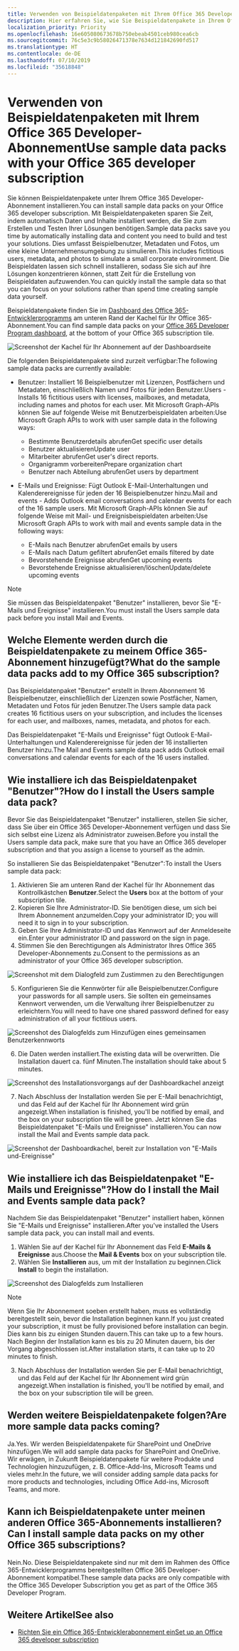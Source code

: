 ```yaml
---
title: Verwenden von Beispieldatenpaketen mit Ihrem Office 365 Developer-Abonnement
description: Hier erfahren Sie, wie Sie Beispieldatenpakete in Ihrem Office 365 Developer-Abonnement für einen schnellen Einstieg in Ihre Sandboxumgebung installieren.
localization_priority: Priority
ms.openlocfilehash: 16e605080673678b750ebeab4501ceb980cea6cb
ms.sourcegitcommit: 76c5e3c9b58026471378e7634d121842690fd517
ms.translationtype: HT
ms.contentlocale: de-DE
ms.lasthandoff: 07/10/2019
ms.locfileid: "35618848"
---
```

# <a name="use-sample-data-packs-with-your-office-365-developer-subscription"></a><span data-ttu-id="0e941-103">Verwenden von Beispieldatenpaketen mit Ihrem Office 365 Developer-Abonnement</span><span class="sxs-lookup"><span data-stu-id="0e941-103">Use sample data packs with your Office 365 developer subscription</span></span>

<span data-ttu-id="0e941-104">Sie können Beispieldatenpakete unter Ihrem Office 365 Developer-Abonnement installieren.</span><span class="sxs-lookup"><span data-stu-id="0e941-104">You can install sample data packs on your Office 365 developer subscription.</span></span> <span data-ttu-id="0e941-105">Mit Beispieldatenpaketen sparen Sie Zeit, indem automatisch Daten und Inhalte installiert werden, die Sie zum Erstellen und Testen Ihrer Lösungen benötigen.</span><span class="sxs-lookup"><span data-stu-id="0e941-105">Sample data packs save you time by automatically installing data and content you need to build and test your solutions.</span></span> <span data-ttu-id="0e941-106">Dies umfasst Beispielbenutzer, Metadaten und Fotos, um eine kleine Unternehmensumgebung zu simulieren.</span><span class="sxs-lookup"><span data-stu-id="0e941-106">This includes fictitious users, metadata, and photos to simulate a small corporate environment.</span></span> <span data-ttu-id="0e941-107">Die Beispieldaten lassen sich schnell installieren, sodass Sie sich auf ihre Lösungen konzentrieren können, statt Zeit für die Erstellung von Beispieldaten aufzuwenden.</span><span class="sxs-lookup"><span data-stu-id="0e941-107">You can quickly install the sample data so that you can focus on your solutions rather than spend time creating sample data yourself.</span></span>

<span data-ttu-id="0e941-108">Beispieldatenpakete finden Sie im [Dashboard des Office 365-Entwicklerprogramms](https://developer.microsoft.com/office/profile) am unteren Rand der Kachel für Ihr Office 365-Abonnement.</span><span class="sxs-lookup"><span data-stu-id="0e941-108">You can find sample data packs on your [Office 365 Developer Program dashboard](https://developer.microsoft.com/office/profile), at the bottom of your Office 365 subscription tile.</span></span>

![Screenshot der Kachel für Ihr Abonnement auf der Dashboardseite](images/content-packs-06.PNG)

<span data-ttu-id="0e941-110">Die folgenden Beispieldatenpakete sind zurzeit verfügbar:</span><span class="sxs-lookup"><span data-stu-id="0e941-110">The following sample data packs are currently available:</span></span>

- <span data-ttu-id="0e941-111">Benutzer: Installiert 16 Beispielbenutzer mit Lizenzen, Postfächern und Metadaten, einschließlich Namen und Fotos für jeden Benutzer.</span><span class="sxs-lookup"><span data-stu-id="0e941-111">Users - Installs 16 fictitious users with licenses, mailboxes, and metadata, including names and photos for each user.</span></span> <span data-ttu-id="0e941-112">Mit Microsoft Graph-APIs können Sie auf folgende Weise mit Benutzerbeispieldaten arbeiten:</span><span class="sxs-lookup"><span data-stu-id="0e941-112">Use Microsoft Graph APIs to work with user sample data in the following ways:</span></span>
  - <span data-ttu-id="0e941-113">Bestimmte Benutzerdetails abrufen</span><span class="sxs-lookup"><span data-stu-id="0e941-113">Get specific user details</span></span>
  - <span data-ttu-id="0e941-114">Benutzer aktualisieren</span><span class="sxs-lookup"><span data-stu-id="0e941-114">Update user</span></span>
  - <span data-ttu-id="0e941-115">Mitarbeiter abrufen</span><span class="sxs-lookup"><span data-stu-id="0e941-115">Get user's direct reports.</span></span>
  - <span data-ttu-id="0e941-116">Organigramm vorbereiten</span><span class="sxs-lookup"><span data-stu-id="0e941-116">Prepare organization chart</span></span>  
  - <span data-ttu-id="0e941-117">Benutzer nach Abteilung abrufen</span><span class="sxs-lookup"><span data-stu-id="0e941-117">Get users by department</span></span>

- <span data-ttu-id="0e941-118">E-Mails und Ereignisse: Fügt Outlook E-Mail-Unterhaltungen und Kalenderereignisse für jeden der 16 Beispielbenutzer hinzu.</span><span class="sxs-lookup"><span data-stu-id="0e941-118">Mail and events - Adds Outlook email conversations and calendar events for each of the 16 sample users.</span></span> <span data-ttu-id="0e941-119">Mit Microsoft Graph-APIs können Sie auf folgende Weise mit Mail- und Ereignisbeispieldaten arbeiten:</span><span class="sxs-lookup"><span data-stu-id="0e941-119">Use Microsoft Graph APIs to work with mail and events sample data in the following ways:</span></span>
  - <span data-ttu-id="0e941-120">E-Mails nach Benutzer abrufen</span><span class="sxs-lookup"><span data-stu-id="0e941-120">Get emails by users</span></span>
  - <span data-ttu-id="0e941-121">E-Mails nach Datum gefiltert abrufen</span><span class="sxs-lookup"><span data-stu-id="0e941-121">Get emails filtered by date</span></span>
  - <span data-ttu-id="0e941-122">Bevorstehende Ereignisse abrufen</span><span class="sxs-lookup"><span data-stu-id="0e941-122">Get upcoming events</span></span>
  - <span data-ttu-id="0e941-123">Bevorstehende Ereignisse aktualisieren/löschen</span><span class="sxs-lookup"><span data-stu-id="0e941-123">Update/delete upcoming events</span></span>

> [!NOTE]
> <span data-ttu-id="0e941-124">Sie müssen das Beispieldatenpaket "Benutzer" installieren, bevor Sie "E-Mails und Ereignisse" installieren.</span><span class="sxs-lookup"><span data-stu-id="0e941-124">You must install the Users sample data pack before you install Mail and Events.</span></span>

## <a name="what-do-the-sample-data-packs-add-to-my-office-365-subscription"></a><span data-ttu-id="0e941-125">Welche Elemente werden durch die Beispieldatenpakete zu meinem Office 365-Abonnement hinzugefügt?</span><span class="sxs-lookup"><span data-stu-id="0e941-125">What do the sample data packs add to my Office 365 subscription?</span></span>

<span data-ttu-id="0e941-126">Das Beispieldatenpaket "Benutzer" erstellt in Ihrem Abonnement 16 Beispielbenutzer, einschließlich der Lizenzen sowie Postfächer, Namen, Metadaten und Fotos für jeden Benutzer.</span><span class="sxs-lookup"><span data-stu-id="0e941-126">The Users sample data pack creates 16 fictitious users on your subscription, and includes the licenses for each user, and mailboxes, names, metadata, and photos for each.</span></span>

<span data-ttu-id="0e941-127">Das Beispieldatenpaket "E-Mails und Ereignisse" fügt Outlook E-Mail-Unterhaltungen und Kalenderereignisse für jeden der 16 installierten Benutzer hinzu.</span><span class="sxs-lookup"><span data-stu-id="0e941-127">The Mail and Events sample data pack adds Outlook email conversations and calendar events for each of the 16 users installed.</span></span>

## <a name="how-do-i-install-the-users-sample-data-pack"></a><span data-ttu-id="0e941-128">Wie installiere ich das Beispieldatenpaket "Benutzer"?</span><span class="sxs-lookup"><span data-stu-id="0e941-128">How do I install the Users sample data pack?</span></span>

<span data-ttu-id="0e941-129">Bevor Sie das Beispieldatenpaket "Benutzer" installieren, stellen Sie sicher, dass Sie über ein Office 365 Developer-Abonnement verfügen und dass Sie sich selbst eine Lizenz als Administrator zuweisen.</span><span class="sxs-lookup"><span data-stu-id="0e941-129">Before you install the Users sample data pack, make sure that you have an Office 365 developer subscription and that you assign a license to yourself as the admin.</span></span>

<span data-ttu-id="0e941-130">So installieren Sie das Beispieldatenpaket "Benutzer":</span><span class="sxs-lookup"><span data-stu-id="0e941-130">To install the Users sample data pack:</span></span>

1. <span data-ttu-id="0e941-131">Aktivieren Sie am unteren Rand der Kachel für Ihr Abonnement das Kontrollkästchen **Benutzer**.</span><span class="sxs-lookup"><span data-stu-id="0e941-131">Select the **Users** box at the bottom of your subscription tile.</span></span>
2. <span data-ttu-id="0e941-132">Kopieren Sie Ihre Administrator-ID. Sie benötigen diese, um sich bei Ihrem Abonnement anzumelden.</span><span class="sxs-lookup"><span data-stu-id="0e941-132">Copy your administrator ID; you will need it to sign in to your subscription.</span></span>
3. <span data-ttu-id="0e941-133">Geben Sie Ihre Administrator-ID und das Kennwort auf der Anmeldeseite ein.</span><span class="sxs-lookup"><span data-stu-id="0e941-133">Enter your administrator ID and password on the sign in page.</span></span>
4. <span data-ttu-id="0e941-134">Stimmen Sie den Berechtigungen als Administrator Ihres Office 365 Developer-Abonnements zu.</span><span class="sxs-lookup"><span data-stu-id="0e941-134">Consent to the permissions as an administrator of your Office 365 developer subscription.</span></span>

![Screenshot mit dem Dialogfeld zum Zustimmen zu den Berechtigungen](images/content-packs-01.png)

5. <span data-ttu-id="0e941-136">Konfigurieren Sie die Kennwörter für alle Beispielbenutzer.</span><span class="sxs-lookup"><span data-stu-id="0e941-136">Configure your passwords for all sample users.</span></span> <span data-ttu-id="0e941-137">Sie sollten ein gemeinsames Kennwort verwenden, um die Verwaltung ihrer Beispielbenutzer zu erleichtern.</span><span class="sxs-lookup"><span data-stu-id="0e941-137">You will need to have one shared password defined for easy administration of all your fictitious users.</span></span>

![Screenshot des Dialogfelds zum Hinzufügen eines gemeinsamen Benutzerkennworts](images/content-packs-02.png)

6. <span data-ttu-id="0e941-139">Die Daten werden installiert.</span><span class="sxs-lookup"><span data-stu-id="0e941-139">The existing data will be overwritten.</span></span> <span data-ttu-id="0e941-140">Die Installation dauert ca. fünf Minuten.</span><span class="sxs-lookup"><span data-stu-id="0e941-140">The installation should take about 5 minutes.</span></span>

![Screenshot des Installationsvorgangs auf der Dashboardkachel anzeigt](images/content-packs-03.PNG)

7. <span data-ttu-id="0e941-142">Nach Abschluss der Installation werden Sie per E-Mail benachrichtigt, und das Feld auf der Kachel für Ihr Abonnement wird grün angezeigt.</span><span class="sxs-lookup"><span data-stu-id="0e941-142">When installation is finished, you'll be notified by email, and the box on your subscription tile will be green.</span></span> <span data-ttu-id="0e941-143">Jetzt können Sie das Beispieldatenpaket "E-Mails und Ereignisse" installieren.</span><span class="sxs-lookup"><span data-stu-id="0e941-143">You can now install the Mail and Events sample data pack.</span></span>

![Screenshot der Dashboardkachel, bereit zur Installation von "E-Mails und-Ereignisse"](images/content-packs-04.PNG)

## <a name="how-do-i-install-the-mail-and-events-sample-data-pack"></a><span data-ttu-id="0e941-145">Wie installiere ich das Beispieldatenpaket "E-Mails und Ereignisse"?</span><span class="sxs-lookup"><span data-stu-id="0e941-145">How do I install the Mail and Events sample data pack?</span></span>

<span data-ttu-id="0e941-146">Nachdem Sie das Beispieldatenpaket "Benutzer" installiert haben, können Sie "E-Mails und Ereignisse" installieren.</span><span class="sxs-lookup"><span data-stu-id="0e941-146">After you've installed the Users sample data pack, you can install mail and events.</span></span>

1. <span data-ttu-id="0e941-147">Wählen Sie auf der Kachel für Ihr Abonnement das Feld **E-Mails &amp; Ereignisse** aus.</span><span class="sxs-lookup"><span data-stu-id="0e941-147">Choose the **Mail &amp; Events** box on your subscription tile.</span></span>
2. <span data-ttu-id="0e941-148">Wählen Sie **Installieren** aus, um mit der Installation zu beginnen.</span><span class="sxs-lookup"><span data-stu-id="0e941-148">Click **Install** to begin the installation.</span></span>

![Screenshot des Dialogfelds zum Installieren](images/content-packs-05.png)

> [!NOTE]
> <span data-ttu-id="0e941-150">Wenn Sie Ihr Abonnement soeben erstellt haben, muss es vollständig bereitgestellt sein, bevor die Installation beginnen kann.</span><span class="sxs-lookup"><span data-stu-id="0e941-150">If you just created your subscription, it must be fully provisioned before installation can begin.</span></span> <span data-ttu-id="0e941-151">Dies kann bis zu einigen Stunden dauern.</span><span class="sxs-lookup"><span data-stu-id="0e941-151">This can take up to a few hours.</span></span> <span data-ttu-id="0e941-152">Nach Beginn der Installation kann es bis zu 20 Minuten dauern, bis der Vorgang abgeschlossen ist.</span><span class="sxs-lookup"><span data-stu-id="0e941-152">After installation starts, it can take up to 20 minutes to finish.</span></span>

3. <span data-ttu-id="0e941-153">Nach Abschluss der Installation werden Sie per E-Mail benachrichtigt, und das Feld auf der Kachel für Ihr Abonnement wird grün angezeigt.</span><span class="sxs-lookup"><span data-stu-id="0e941-153">When installation is finished, you'll be notified by email, and the box on your subscription tile will be green.</span></span>

## <a name="are-more-sample-data-packs-coming"></a><span data-ttu-id="0e941-154">Werden weitere Beispieldatenpakete folgen?</span><span class="sxs-lookup"><span data-stu-id="0e941-154">Are more sample data packs coming?</span></span>

<span data-ttu-id="0e941-155">Ja.</span><span class="sxs-lookup"><span data-stu-id="0e941-155">Yes.</span></span> <span data-ttu-id="0e941-156">Wir werden Beispieldatenpakete für SharePoint und OneDrive hinzufügen.</span><span class="sxs-lookup"><span data-stu-id="0e941-156">We will add sample data packs for SharePoint and OneDrive.</span></span> <span data-ttu-id="0e941-157">Wir erwägen, in Zukunft Beispieldatenpakete für weitere Produkte und Technologien hinzuzufügen, z. B. Office-Add-Ins, Microsoft Teams und vieles mehr.</span><span class="sxs-lookup"><span data-stu-id="0e941-157">In the future, we will consider adding sample data packs for more products and technologies, including Office Add-ins, Microsoft Teams, and more.</span></span>

## <a name="can-i-install-sample-data-packs-on-my-other-office-365-subscriptions"></a><span data-ttu-id="0e941-158">Kann ich Beispieldatenpakete unter meinen anderen Office 365-Abonnements installieren?</span><span class="sxs-lookup"><span data-stu-id="0e941-158">Can I install sample data packs on my other Office 365 subscriptions?</span></span>

<span data-ttu-id="0e941-159">Nein.</span><span class="sxs-lookup"><span data-stu-id="0e941-159">No.</span></span> <span data-ttu-id="0e941-160">Diese Beispieldatenpakete sind nur mit dem im Rahmen des Office 365-Entwicklerprogramms bereitgestellten Office 365 Developer-Abonnement kompatibel.</span><span class="sxs-lookup"><span data-stu-id="0e941-160">These sample data packs are only compatible with the Office 365 Developer Subscription you get as part of the Office 365 Developer Program.</span></span>

## <a name="see-also"></a><span data-ttu-id="0e941-161">Weitere Artikel</span><span class="sxs-lookup"><span data-stu-id="0e941-161">See also</span></span>

- [<span data-ttu-id="0e941-162">Richten Sie ein Office 365-Entwicklerabonnement ein</span><span class="sxs-lookup"><span data-stu-id="0e941-162">Set up an Office 365 developer subscription</span></span>](office-365-developer-program-get-started.md)
